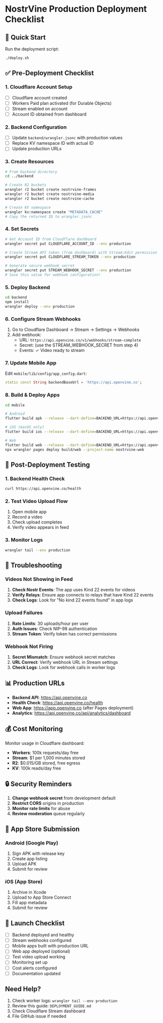 # NostrVine Production Deployment Checklist

## 🚀 Quick Start

Run the deployment script:
```bash
./deploy.sh
```

## ✅ Pre-Deployment Checklist

### 1. Cloudflare Account Setup
- [ ] Cloudflare account created
- [ ] Workers Paid plan activated (for Durable Objects)
- [ ] Stream enabled on account
- [ ] Account ID obtained from dashboard

### 2. Backend Configuration
- [ ] Update `backend/wrangler.jsonc` with production values
- [ ] Replace KV namespace ID with actual ID
- [ ] Update production URLs

### 3. Create Resources
```bash
# From backend directory
cd ../backend

# Create R2 buckets
wrangler r2 bucket create nostrvine-frames
wrangler r2 bucket create nostrvine-media  
wrangler r2 bucket create nostrvine-cache

# Create KV namespace
wrangler kv:namespace create "METADATA_CACHE"
# Copy the returned ID to wrangler.jsonc
```

### 4. Set Secrets
```bash
# Get Account ID from Cloudflare dashboard
wrangler secret put CLOUDFLARE_ACCOUNT_ID --env production

# Create Stream API token (from dashboard) with Stream:Edit permission
wrangler secret put CLOUDFLARE_STREAM_TOKEN --env production

# Generate secure webhook secret
wrangler secret put STREAM_WEBHOOK_SECRET --env production
# Save this value for webhook configuration!
```

### 5. Deploy Backend
```bash
cd backend
npm install
wrangler deploy --env production
```

### 6. Configure Stream Webhooks
1. Go to Cloudflare Dashboard → Stream → Settings → Webhooks
2. Add webhook:
   - URL: `https://api.openvine.co/v1/webhooks/stream-complete`
   - Secret: (use the STREAM_WEBHOOK_SECRET from step 4)
   - Events: ✓ Video ready to stream

### 7. Update Mobile App
Edit `mobile/lib/config/app_config.dart`:
```dart
static const String backendBaseUrl = 'https://api.openvine.co';
```

### 8. Build & Deploy Apps
```bash
cd mobile

# Android
flutter build apk --release --dart-define=BACKEND_URL=https://api.openvine.co

# iOS (macOS only)
flutter build ios --release --dart-define=BACKEND_URL=https://api.openvine.co

# Web
flutter build web --release --dart-define=BACKEND_URL=https://api.openvine.co
npx wrangler pages deploy build/web --project-name nostrvine-web
```

## 🧪 Post-Deployment Testing

### 1. Backend Health Check
```bash
curl https://api.openvine.co/health
```

### 2. Test Video Upload Flow
1. Open mobile app
2. Record a video
3. Check upload completes
4. Verify video appears in feed

### 3. Monitor Logs
```bash
wrangler tail --env production
```

## 🐛 Troubleshooting

### Videos Not Showing in Feed
1. **Check Nostr Events**: The app uses Kind 22 events for videos
2. **Verify Relays**: Ensure app connects to relays that have Kind 22 events
3. **Check Logs**: Look for "No kind 22 events found" in app logs

### Upload Failures
1. **Rate Limits**: 30 uploads/hour per user
2. **Auth Issues**: Check NIP-98 authentication
3. **Stream Token**: Verify token has correct permissions

### Webhook Not Firing
1. **Secret Mismatch**: Ensure webhook secret matches
2. **URL Correct**: Verify webhook URL in Stream settings
3. **Check Logs**: Look for webhook calls in worker logs

## 📊 Production URLs

- **Backend API**: https://api.openvine.co
- **Health Check**: https://api.openvine.co/health
- **Web App**: https://app.openvine.co (after Pages deployment)
- **Analytics**: https://api.openvine.co/api/analytics/dashboard

## 💰 Cost Monitoring

Monitor usage in Cloudflare dashboard:
- **Workers**: 100k requests/day free
- **Stream**: $1 per 1,000 minutes stored
- **R2**: $0.015/GB stored, free egress
- **KV**: 100k reads/day free

## 🔒 Security Reminders

1. **Change webhook secret** from development default
2. **Restrict CORS** origins in production
3. **Monitor rate limits** for abuse
4. **Review moderation** queue regularly

## 📱 App Store Submission

### Android (Google Play)
1. Sign APK with release key
2. Create app listing
3. Upload APK
4. Submit for review

### iOS (App Store)
1. Archive in Xcode
2. Upload to App Store Connect
3. Fill app metadata
4. Submit for review

## 🎉 Launch Checklist

- [ ] Backend deployed and healthy
- [ ] Stream webhooks configured
- [ ] Mobile apps built with production URL
- [ ] Web app deployed (optional)
- [ ] Test video upload working
- [ ] Monitoring set up
- [ ] Cost alerts configured
- [ ] Documentation updated

## Need Help?

1. Check worker logs: `wrangler tail --env production`
2. Review this guide: `DEPLOYMENT_GUIDE.md`
3. Check Cloudflare Stream dashboard
4. File GitHub issue if needed